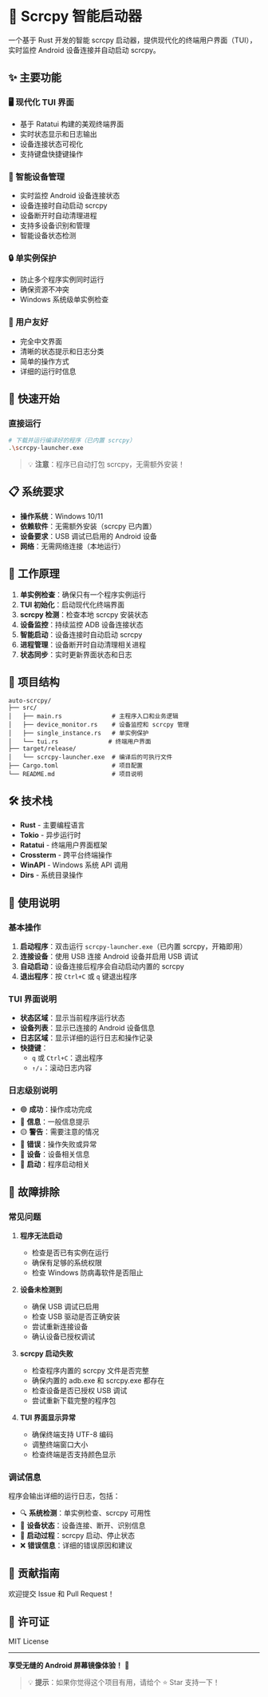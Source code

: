 # 🚀 Scrcpy 智能启动器

一个基于 Rust 开发的智能 scrcpy 启动器，提供现代化的终端用户界面（TUI），实时监控 Android 设备连接并自动启动 scrcpy。

## ✨ 主要功能

### 🖥️ 现代化 TUI 界面
- 基于 Ratatui 构建的美观终端界面
- 实时状态显示和日志输出
- 设备连接状态可视化
- 支持键盘快捷键操作

### 📱 智能设备管理
- 实时监控 Android 设备连接状态
- 设备连接时自动启动 scrcpy
- 设备断开时自动清理进程
- 支持多设备识别和管理
- 智能设备状态检测

### 🔒 单实例保护
- 防止多个程序实例同时运行
- 确保资源不冲突
- Windows 系统级单实例检查

### 🎯 用户友好
- 完全中文界面
- 清晰的状态提示和日志分类
- 简单的操作方式
- 详细的运行时信息

## 🚀 快速开始

### 直接运行
```bash
# 下载并运行编译好的程序（已内置 scrcpy）
.\scrcpy-launcher.exe
```

> 💡 **注意**：程序已自动打包 scrcpy，无需额外安装！


## 📋 系统要求

- **操作系统**：Windows 10/11
- **依赖软件**：无需额外安装（scrcpy 已内置）
- **设备要求**：USB 调试已启用的 Android 设备
- **网络**：无需网络连接（本地运行）

## 🔧 工作原理

1. **单实例检查**：确保只有一个程序实例运行
2. **TUI 初始化**：启动现代化终端界面
3. **scrcpy 检测**：检查本地 scrcpy 安装状态
4. **设备监控**：持续监控 ADB 设备连接状态
5. **智能启动**：设备连接时自动启动 scrcpy
6. **进程管理**：设备断开时自动清理相关进程
7. **状态同步**：实时更新界面状态和日志

## 📁 项目结构

```
auto-scrcpy/
├── src/
│   ├── main.rs              # 主程序入口和业务逻辑
│   ├── device_monitor.rs    # 设备监控和 scrcpy 管理
│   ├── single_instance.rs   # 单实例保护
│   └── tui.rs              # 终端用户界面
├── target/release/
│   └── scrcpy-launcher.exe  # 编译后的可执行文件
├── Cargo.toml               # 项目配置
└── README.md                # 项目说明
```

## 🛠️ 技术栈

- **Rust** - 主要编程语言
- **Tokio** - 异步运行时
- **Ratatui** - 终端用户界面框架
- **Crossterm** - 跨平台终端操作
- **WinAPI** - Windows 系统 API 调用
- **Dirs** - 系统目录操作

## 📝 使用说明

### 基本操作
1. **启动程序**：双击运行 `scrcpy-launcher.exe`（已内置 scrcpy，开箱即用）
2. **连接设备**：使用 USB 连接 Android 设备并启用 USB 调试
3. **自动启动**：设备连接后程序会自动启动内置的 scrcpy
4. **退出程序**：按 `Ctrl+C` 或 `q` 键退出程序

### TUI 界面说明
- **状态区域**：显示当前程序运行状态
- **设备列表**：显示已连接的 Android 设备信息
- **日志区域**：显示详细的运行日志和操作记录
- **快捷键**：
  - `q` 或 `Ctrl+C`：退出程序
  - `↑/↓`：滚动日志内容

### 日志级别说明
- 🟢 **成功**：操作成功完成
- 🔵 **信息**：一般信息提示
- 🟡 **警告**：需要注意的情况
- 🔴 **错误**：操作失败或异常
- 📱 **设备**：设备相关信息
- 🚀 **启动**：程序启动相关

## 🐛 故障排除

### 常见问题

1. **程序无法启动**
   - 检查是否已有实例在运行
   - 确保有足够的系统权限
   - 检查 Windows 防病毒软件是否阻止

2. **设备未检测到**
   - 确保 USB 调试已启用
   - 检查 USB 驱动是否正确安装
   - 尝试重新连接设备
   - 确认设备已授权调试

3. **scrcpy 启动失败**
   - 检查程序内置的 scrcpy 文件是否完整
   - 确保内置的 adb.exe 和 scrcpy.exe 都存在
   - 检查设备是否已授权 USB 调试
   - 尝试重新下载完整的程序包

4. **TUI 界面显示异常**
   - 确保终端支持 UTF-8 编码
   - 调整终端窗口大小
   - 检查终端是否支持颜色显示

### 调试信息

程序会输出详细的运行日志，包括：
- 🔍 **系统检测**：单实例检查、scrcpy 可用性
- 📱 **设备状态**：设备连接、断开、识别信息
- 🚀 **启动过程**：scrcpy 启动、停止状态
- ❌ **错误信息**：详细的错误原因和建议


## 🤝 贡献指南

欢迎提交 Issue 和 Pull Request！


## 📄 许可证

MIT License

---

**享受无缝的 Android 屏幕镜像体验！** 🎉

> 💡 **提示**：如果你觉得这个项目有用，请给个 ⭐ Star 支持一下！